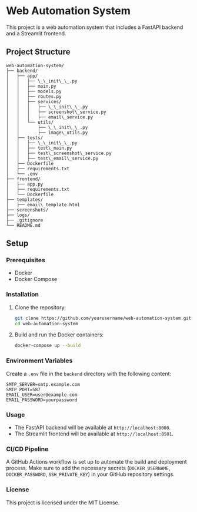 # Web Automation System

This project is a web automation system that includes a FastAPI backend and a Streamlit frontend.

## Project Structure

```
web-automation-system/
├── backend/
│   ├── app/
│   │   ├── \_\_init\_\_.py
│   │   ├── main.py
│   │   ├── models.py
│   │   ├── routes.py
│   │   ├── services/
│   │   │   ├── \_\_init\_\_.py
│   │   │   ├── screenshot\_service.py
│   │   │   ├── email\_service.py
│   │   └── utils/
│   │       ├── \_\_init\_\_.py
│   │       ├── image\_utils.py
│   ├── tests/
│   │   ├── \_\_init\_\_.py
│   │   ├── test\_main.py
│   │   ├── test\_screenshot\_service.py
│   │   ├── test\_email\_service.py
│   ├── Dockerfile
│   ├── requirements.txt
│   └── .env
├── frontend/
│   ├── app.py
│   ├── requirements.txt
│   └── Dockerfile
├── templates/
│   ├── email\_template.html
├── screenshots/
├── logs/
├── .gitignore
└── README.md
```

## Setup

### Prerequisites

- Docker
- Docker Compose

### Installation

1. Clone the repository:
    ```sh
    git clone https://github.com/yourusername/web-automation-system.git
    cd web-automation-system
    ```

2. Build and run the Docker containers:
    ```sh
    docker-compose up --build
    ```

### Environment Variables

Create a `.env` file in the `backend` directory with the following content:

```env
SMTP_SERVER=smtp.example.com
SMTP_PORT=587
EMAIL_USER=user@example.com
EMAIL_PASSWORD=yourpassword
```

### Usage

- The FastAPI backend will be available at `http://localhost:8000`.
- The Streamlit frontend will be available at `http://localhost:8501`.

### CI/CD Pipeline

A GitHub Actions workflow is set up to automate the build and deployment process. Make sure to add the necessary secrets (`DOCKER_USERNAME`, `DOCKER_PASSWORD`, `SSH_PRIVATE_KEY`) in your GitHub repository settings.

### License

This project is licensed under the MIT License.
